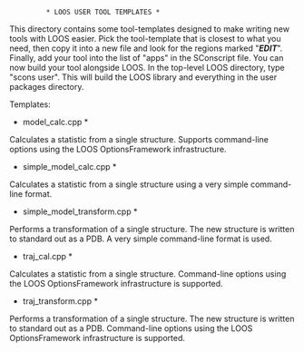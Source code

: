 		     * LOOS USER TOOL TEMPLATES *

This directory contains some tool-templates designed to make writing
new tools with LOOS easier.  Pick the tool-template that is closest to
what you need, then copy it into a new file and look for the regions
marked "***EDIT***".  Finally, add your tool into the list of "apps"
in the SConscript file.  You can now build your tool alongside LOOS.
In the top-level LOOS directory, type "scons user".  This will build
the LOOS library and everything in the user packages directory.

Templates:
   
* model_calc.cpp *

Calculates a statistic from a single structure.  Supports command-line
options using the LOOS OptionsFramework infrastructure.


* simple_model_calc.cpp *

Calculates a statistic from a single structure using a very simple
command-line format.


* simple_model_transform.cpp *

Performs a transformation of a single structure.  The new structure is
written to standard out as a PDB.  A very simple command-line format
is used.


* traj_cal.cpp *

Calculates a statistic from a single structure.  Command-line options
using the LOOS OptionsFramework infrastructure is supported.


* traj_transform.cpp *

Performs a transformation of a single structure.  The new structure is
written to standard out as a PDB.  Command-line options using the LOOS
OptionsFramework infrastructure is supported.
